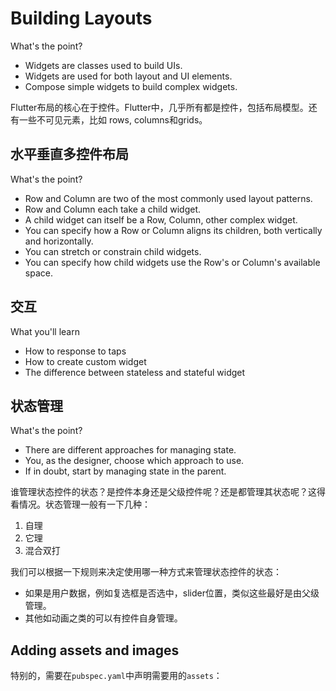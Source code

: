 # Building Layouts

What's the point?
- Widgets are classes used to build UIs.
- Widgets are used for both layout and UI elements.
- Compose simple widgets to build complex widgets.

Flutter布局的核心在于控件。Flutter中，几乎所有都是控件，包括布局模型。还有一些不可见元素，比如
rows, columns和grids。

## 水平垂直多控件布局
What's the point?
- Row and Column are two of the most commonly used layout patterns.
- Row and Column each take a child widget.
- A child widget can itself be a Row, Column, other complex widget.
- You can specify how a Row or Column aligns its children, both vertically and horizontally.
- You can stretch or constrain child widgets.
- You can specify how child widgets use the Row's or Column's available space.

## 交互
What you'll learn
- How to response to taps
- How to create custom widget
- The difference between stateless and stateful widget

## 状态管理
What's the point?
- There are different approaches for managing state.
- You, as the designer, choose which approach to use.
- If in doubt, start by managing state in the parent.

谁管理状态控件的状态？是控件本身还是父级控件呢？还是都管理其状态呢？这得看情况。状态管理一般有一下几种：
1. 自理
2. 它理
3. 混合双打

我们可以根据一下规则来决定使用哪一种方式来管理状态控件的状态：
- 如果是用户数据，例如复选框是否选中，slider位置，类似这些最好是由父级管理。
- 其他如动画之类的可以有控件自身管理。


## Adding assets and images
特别的，需要在`pubspec.yaml`中声明需要用的`assets`：








